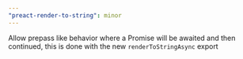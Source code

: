 ```yaml
---
"preact-render-to-string": minor
---
```


Allow prepass like behavior where a Promise
will be awaited and then continued, this is done with
the new `renderToStringAsync` export
